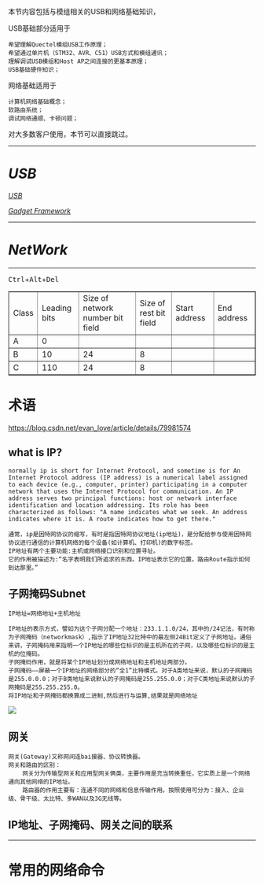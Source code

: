 
本节内容包括与模组相关的USB和网络基础知识，

USB基础部分适用于

	希望理解Quectel模组USB工作原理；
	希望通过单片机（STM32、AVR、C51）USB方式和模组通讯；
	理解调试USB模组和Host AP之间连接的更基本原理；
	USB基础硬件知识；

网络基础适用于
	
	计算机网络基础概念；
	软路由系统；
	调试网络通顺、卡顿问题；

对大多数客户使用，本节可以直接跳过。


----------
# ***USB***

*[USB](https://elixir.bootlin.com/linux/v4.14.199/source/Documentation/usb)*

*[Gadget Framework](https://www.kernel.org/doc/htmldocs/gadget/)*


----------
# ***NetWork***

---

<kbd>Ctrl</kbd>+<kbd>Alt</kbd>+<kbd>Del</kbd> 

<table border="1">
<tr>
<td>Class</td>
<td>Leading bits</td>
<td> Size of network number bit field</td>
<td>Size of rest bit field </td>

<td>Start address</td>
<td>End address</td>
</tr>
<tr>
<td>A</td>
<td>0</td>
<td></td>

<td></td>
<td></td>
<td></td>

</tr>

</tr>
<tr>
<td>B </td>
<td>10 </td>
<td>24 </td>
<td>8 </td>
<td> </td>

<td> </td>

</tr>

<tr>
<td>C </td>
<td>110 </td>
<td>24 </td>
<td>8 </td>
<td> </td>

<td> </td>

</tr>

</table>

# 术语

https://blog.csdn.net/evan_love/article/details/79981574

## what is IP?
	
	normally ip is short for Internet Protocol, and sometime is for An Internet Protocol address (IP address) is a numerical label assigned to each device (e.g., computer, printer) participating in a computer network that uses the Internet Protocol for communication. An IP address serves two principal functions: host or network interface identification and location addressing. Its role has been characterized as follows: "A name indicates what we seek. An address indicates where it is. A route indicates how to get there."

	通常，ip是因特网协议的缩写，有时是指因特网协议地址(ip地址)，是分配给参与使用因特网协议进行通信的计算机网络的每个设备(如计算机、打印机)的数字标签。
	IP地址有两个主要功能:主机或网络接口识别和位置寻址。
	它的作用被描述为:“名字表明我们所追求的东西。IP地址表示它的位置。路由Route指示如何到达那里。”

## 子网掩码Subnet

	IP地址=网络地址+主机地址

	IP地址的表示方式，譬如为这个子网分配一个地址：233.1.1.0/24，其中的/24记法，有时称为子网掩码（networkmask）,指示了IP地址32比特中的最左侧24Bit定义了子网地址。通俗来讲，子网掩码用来指明一个IP地址的哪些位标识的是主机所在的子网，以及哪些位标识的是主机的位掩码。
	子网掩码作用，就是将某个IP地址划分成网络地址和主机地址两部分。	
	子网掩码——屏蔽一个IP地址的网络部分的“全1”比特模式。对于A类地址来说，默认的子网掩码是255.0.0.0；对于B类地址来说默认的子网掩码是255.255.0.0；对于C类地址来说默认的子网掩码是255.255.255.0。
	将IP地址和子网掩码都换算成二进制,然后进行与运算,结果就是网络地址

<a href="https://sm.ms/image/iW1ORDJIfStYhV8" target="_blank"><img src="https://i.loli.net/2020/09/30/iW1ORDJIfStYhV8.png" /></a>

## 网关

	网关(Gateway)又称网间连bai接器、协议转换器。
	网关和路由的区别：
		网关分为传输型网关和应用型网关俩类，主要作用是充当转换重任，它实质上是一个网络通向其他网络的IP地址。
		路由器的作用主要有：连通不同的网络和信息传输作用。按照使用可分为：接入、企业级、骨干级、太比特、多WAN以及3G无线等。

## IP地址、子网掩码、网关之间的联系


----------

# 常用的网络命令

